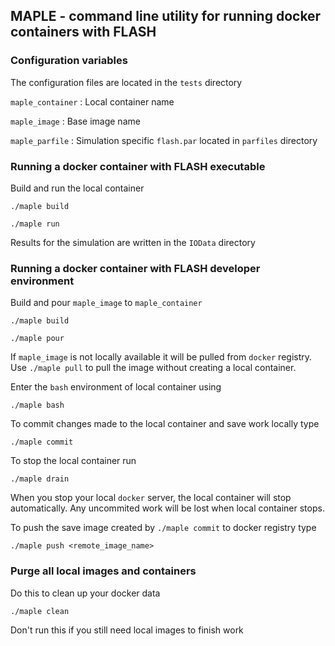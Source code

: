 ## MAPLE - command line utility for running docker containers with FLASH

 
### Configuration variables

The configuration files are located in the ```tests``` directory

```maple_container``` : Local container name

```maple_image``` : Base image name

```maple_parfile``` : Simulation specific ```flash.par``` located in ```parfiles``` directory

### Running a docker container with FLASH executable

Build and run the local container

```
./maple build
```

```
./maple run
```
Results for the simulation are written in the  ```IOData``` directory

### Running a docker container with FLASH developer environment


Build and pour ```maple_image``` to ```maple_container```

```
./maple build
```

```
./maple pour
```

If ```maple_image``` is not locally available it will be pulled from ```docker``` registry. Use ```./maple pull``` to pull the image without creating a local container.

Enter the ```bash``` environment of local container using

```
./maple bash
```

To commit changes made to the local container and save work locally type

```
./maple commit
```

To stop the local container run

```
./maple drain
```

When you stop your local ```docker``` server, the local container will stop automatically. Any uncommited work will be lost when local container stops.

To push the save image created by ```./maple commit``` to docker registry type

```
./maple push <remote_image_name>
```

### Purge all local images and containers

Do this to clean up your docker data

```
./maple clean
```

Don't run this if you still need local images to finish work

